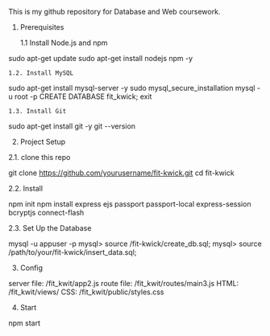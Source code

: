 This is my github repository for Database and Web coursework.


<How to set up Fit_Kwit>

  1. Prerequisites
     
     1.1 Install Node.js and npm

sudo apt-get update
sudo apt-get install nodejs npm -y

    1.2. Install MySQL

sudo apt-get install mysql-server -y
sudo mysql_secure_installation
mysql -u root -p
CREATE DATABASE fit_kwick;
exit

    1.3. Install Git

sudo apt-get install git -y
git --version

  
2. Project Setup
   
  2.1. clone this repo

git clone https://github.com/yourusername/fit-kwick.git
cd fit-kwick

  2.2. Install 

npm init
npm install express ejs passport passport-local express-session bcryptjs connect-flash

  2.3. Set Up the Database
  
mysql -u appuser -p
mysql> source /fit-kwick/create_db.sql;
mysql> source /path/to/your/fit-kwick/insert_data.sql;


3. Config

server file: /fit_kwit/app2.js
route file: /fit_kwit/routes/main3.js 
HTML: /fit_kwit/views/
CSS: /fit_kwit/public/styles.css


4. Start

npm start


